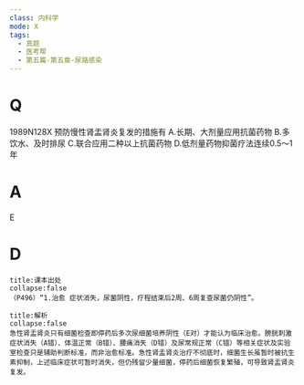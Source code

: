 ```yaml
---
class: 内科学
mode: X
tags:
  - 真题
  - 医考帮
  - 第五篇-第五章-尿路感染
---
```


# Q
1989N128X 预防慢性肾盂肾炎复发的措施有
A.长期、大剂量应用抗菌药物
B.多饮水、及时排尿
C.联合应用二种以上抗菌药物
D.低剂量药物抑菌疗法连续0.5～1年

# A
E
# D
```ad-note
title:课本出处
collapse:false
（P496）“1.治愈 症状消失，尿菌阴性，疗程结束后2周、6周复查尿菌仍阴性”。
```

```ad-summary
title:解析
collapse:false
急性肾盂肾炎只有细菌检查即停药后多次尿细菌培养阴性（E对）才能认为临床治愈。膀胱刺激症状消失（A错）、体温正常（B错）、腰痛消失（D错）及尿常规正常（C错）等相关症状及实验室检查只是辅助判断标准，而非治愈标准。急性肾盂肾炎治疗不彻底时，细菌生长虽暂时被抗生素抑制，上述临床症状可暂时消失，但仍残留少量细菌，停药后细菌恢复繁殖，可导致肾盂肾炎复发。
```

